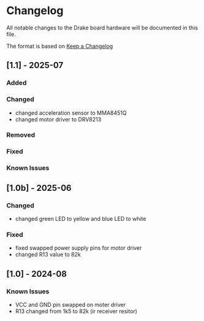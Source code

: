 # Changelog
All notable changes to the Drake board hardware will be documented in this file.

The format is based on [Keep a Changelog](https://keepachangelog.com/en/1.0.0/)

## [1.1] - 2025-07
### Added

### Changed
- changed acceleration sensor to MMA8451Q
- changed motor driver to DRV8213

### Removed

### Fixed

### Known Issues


## [1.0b] - 2025-06
### Changed
- changed green LED to yellow and blue LED to white

### Fixed
- fixed swapped power supply pins for motor driver
- changed R13 value to 82k


## [1.0] - 2024-08
### Known Issues
- VCC and GND pin swapped on moter driver
- R13 changed from 1k5 to 82k (ir receiver resitor)
